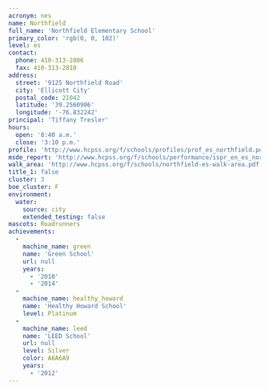 ```yaml
---
acronym: nes
name: Northfield
full_name: 'Northfield Elementary School'
primary_color: 'rgb(0, 0, 102)'
level: es
contact:
  phone: 410-313-2806
  fax: 410-313-2810
address:
  street: '9125 Northfield Road'
  city: 'Ellicott City'
  postal_code: 21042
  latitude: '39.2560906'
  longitude: '-76.832242'
principal: 'Tiffany Tresler'
hours:
  open: '8:40 a.m.'
  close: '3:10 p.m.'
profile: 'http://www.hcpss.org/f/schools/profiles/prof_es_northfield.pdf'
msde_report: 'http://www.hcpss.org/f/schools/performance/ispr_en_es_northfield.pdf'
walk_area: 'http://www.hcpss.org/f/schools/northfield-es-walk-area.pdf'
title_1: false
cluster: 3
boe_cluster: F
environment:
  water:
    source: city
    extended_testing: false
mascots: Roadrunners
achievements:
  -
    machine_name: green
    name: 'Green School'
    url: null
    years:
      - '2010'
      - '2014'
  -
    machine_name: healthy_howard
    name: 'Healthy Howard School'
    level: Platinum
  -
    machine_name: leed
    name: 'LEED School'
    url: null
    level: Silver
    color: A6A6A9
    years:
      - '2012'
---
```

